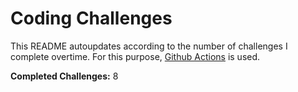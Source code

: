 # Coding Challenges

This README autoupdates according to the number of challenges I complete overtime. For this purpose, [Github Actions](https://github.com/features/actions) is used.

**Completed Challenges:** 8